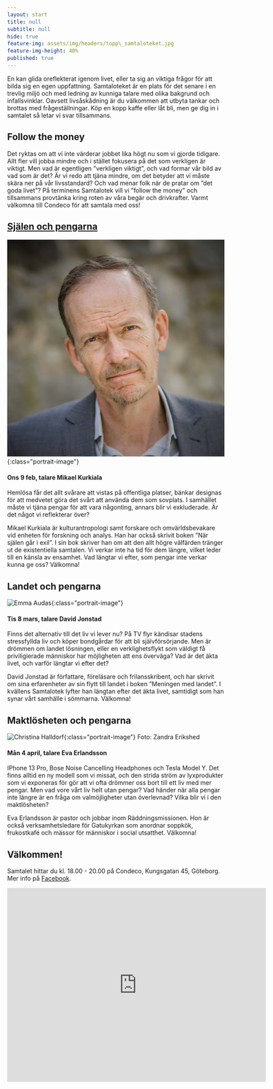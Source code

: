 ```yaml
---
layout: start
title: null
subtitle: null
hide: true
feature-img: assets/img/headers/topp\_samtaloteket.jpg
feature-img-height: 40%
published: true
---
```

En kan glida oreflekterat igenom livet, eller ta sig an viktiga
frågor för att bilda sig en egen uppfattning. Samtaloteket är en plats för det
senare i en trevlig miljö och med ledning av kunniga talare med olika bakgrund
och infallsvinklar. Oavsett livsåskådning är du välkommen att utbyta tankar
och brottas med frågeställningar. Köp en kopp kaffe eller låt bli, men ge dig
in i samtalet så letar vi svar tillsammans.


## Follow the money

Det ryktas om att vi inte värderar jobbet lika högt nu som vi gjorde tidigare. Allt fler vill jobba mindre och i stället fokusera på det som verkligen är viktigt. Men vad är egentligen ”verkligen viktigt”, och vad formar vår bild av vad som är det? Är vi redo att tjäna mindre, om det betyder att vi måste skära ner på vår livsstandard? Och vad menar folk när de pratar om ”det goda livet”? 
På terminens Samtalotek vill vi ”follow the money” och tillsammans provtänka kring roten av våra begär och drivkrafter. Varmt välkomna till Condeco för att samtala med oss!


## [Själen och pengarna](https://www.facebook.com/events/491757282304804)

![Mikael Kurkiala](assets/img/speakers/mikael_kurkiala.jpg 'Josefin de Grigorio'){:class="portrait-image"}

#### Ons 9 feb, talare Mikael Kurkiala
Hemlösa får det allt svårare att vistas på offentliga platser, bänkar designas för att medvetet göra det svårt att använda dem som sovplats. I samhället måste vi tjäna pengar för att vara någonting, annars blir vi exkluderade. Är det något vi reflekterar över?

Mikael Kurkiala är kulturantropologi samt forskare och omvärldsbevakare vid enheten för forskning och analys. Han har också skrivit boken ”När själen går i exil”. I sin bok skriver han om att den allt högre välfärden tränger ut de existentiella samtalen. Vi verkar inte ha tid för dem längre, vilket leder till en känsla av ensamhet. Vad längtar vi efter, som pengar inte verkar kunna ge oss? Välkomna!


## Landet och pengarna

![Emma Audas](assets/img/speakers/.jpg 'Emma Audas'){:class="portrait-image"}

#### Tis 8 mars, talare David Jonstad
Finns det alternativ till det liv vi lever nu? På TV flyr kändisar stadens stressfyllda liv och köper bondgårdar för att bli självförsörjande. Men är drömmen om landet lösningen, eller en verklighetsflykt som väldigt få priviligierade människor har möjligheten att ens överväga? Vad är det äkta livet, och varför längtar vi efter det?

David Jonstad är författare, föreläsare och frilansskribent, och har skrivit om sina erfarenheter av sin flytt till landet i boken ”Meningen med landet”. I kvällens Samtalotek lyfter han längtan efter det äkta livet, samtidigt som han synar vårt samhälle i sömmarna. Välkomna!


## Maktlösheten och pengarna

![Christina Halldorf](assets/img/speakers/.jpg 'Christina Halldorf'){:class="portrait-image"}
Foto: Zandra Erikshed

#### Mån 4 april, talare Eva Erlandsson
IPhone 13 Pro, Bose Noise Cancelling Headphones och Tesla Model Y. Det finns alltid en ny modell som vi missat, och den strida ström av lyxprodukter som vi exponeras för gör att vi ofta drömmer oss bort till ett liv med mer pengar. Men vad vore vårt liv helt utan pengar? Vad händer när alla pengar inte längre är en fråga om valmöjligheter utan överlevnad? Vilka blir vi i den maktlösheten?

Eva Erlandsson är pastor och jobbar inom Räddningsmissionen. Hon är också verksamhetsledare för Gatukyrkan som anordnar soppkök, frukostkafé och mässor för människor i social utsatthet. Välkomna!


## Välkommen!
Samtalet hittar du kl. 18.00 - 20.00 på Condeco, Kungsgatan 45, Göteborg. Mer info på [Facebook](https://www.facebook.com/samtaloteket).

<div style="text-align: center">
<iframe src="https://www.google.com/maps/embed?pb=!1m18!1m12!1m3!1d2131.709934542498!2d11.964510816462013!3d57.70439774726267!2m3!1f0!2f0!3f0!3m2!1i1024!2i768!4f13.1!3m3!1m2!1s0x464ff36f899a096f%3A0xb1ede17b02db4611!2sCondeco%20Kungsgatan!5e0!3m2!1ssv!2sse!4v1631559932082!5m2!1ssv!2sse" width="600" height="450" frameborder="0" style="border:0; padding:0" allowfullscreen></iframe>
</div>
